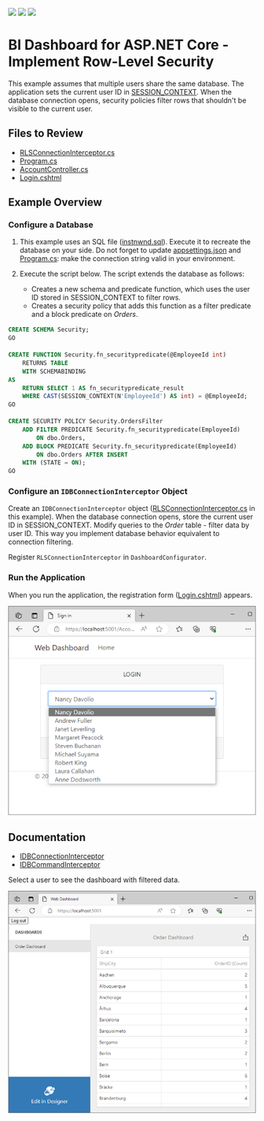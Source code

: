 <!-- default badges list -->
![](https://img.shields.io/endpoint?url=https://codecentral.devexpress.com/api/v1/VersionRange/654532674/2023.1)
[![](https://img.shields.io/badge/Open_in_DevExpress_Support_Center-FF7200?style=flat-square&logo=DevExpress&logoColor=white)](https://supportcenter.devexpress.com/ticket/details/T1172361)
[![](https://img.shields.io/badge/📖_How_to_use_DevExpress_Examples-e9f6fc?style=flat-square)](https://docs.devexpress.com/GeneralInformation/403183)
<!-- default badges end -->
# BI Dashboard for ASP.NET Core - Implement Row-Level Security 

This example assumes that multiple users share the same database. The application sets the current user ID in [SESSION_CONTEXT](https://learn.microsoft.com/en-us/sql/t-sql/functions/session-context-transact-sql?view=sql-server-ver16&viewFallbackFrom=sql-server-ver16). When the database connection opens, security policies filter rows that shouldn't be visible to the current user.

## Files to Review

- [RLSConnectionInterceptor.cs](./WebDashboardInterceptors/RLSConnectionInterceptor.cs)
- [Program.cs](./WebDashboardInterceptors/Program.cs)
- [AccountController.cs](./WebDashboardInterceptors/Controllers/AccountController.cs)
- [Login.cshtml](./WebDashboardInterceptors/Views/Account/Login.cshtml)

## Example Overview

### Configure a Database

1. This example uses an SQL file ([instnwnd.sql](https://github.com/microsoft/sql-server-samples/blob/master/samples/databases/northwind-pubs/instnwnd.sql)). Execute it to recreate the database on your side. Do not forget to update [appsettings.json](./WebDashboardInterceptors/appsettings.json) and [Program.cs](./WebDashboardInterceptors/Program.cs): make the connection string valid in your environment.

2. Execute the script below. The script extends the database as follows:

    - Creates a new schema and predicate function, which uses the user ID stored in SESSION_CONTEXT to filter rows. 
    - Creates a security policy that adds this function as a filter predicate and a block predicate on _Orders_.  

```sql
CREATE SCHEMA Security;
GO

CREATE FUNCTION Security.fn_securitypredicate(@EmployeeId int)
    RETURNS TABLE
    WITH SCHEMABINDING
AS
    RETURN SELECT 1 AS fn_securitypredicate_result
    WHERE CAST(SESSION_CONTEXT(N'EmployeeId') AS int) = @EmployeeId;
GO

CREATE SECURITY POLICY Security.OrdersFilter
    ADD FILTER PREDICATE Security.fn_securitypredicate(EmployeeId)
        ON dbo.Orders,
    ADD BLOCK PREDICATE Security.fn_securitypredicate(EmployeeId)
        ON dbo.Orders AFTER INSERT
    WITH (STATE = ON);
GO
```
### Configure an `IDBConnectionInterceptor` Object 

Create an `IDBConnectionInterceptor` object ([RLSConnectionInterceptor.cs](./WebDashboardInterceptors/RLSConnectionInterceptor.cs) in this example). When the database connection opens, store the current user ID in SESSION_CONTEXT. Modify queries to the _Order_ table - filter data by user ID. This way you implement database behavior equivalent to connection filtering.

Register `RLSConnectionInterceptor` in `DashboardConfigurator`.

### Run the Application

When you run the application, the registration form ([Login.cshtml](./WebDashboardInterceptors/Views/Account/Login.cshtml)) appears. 

![Registration form](./Images/loginform.png)

##  Documentation 

* [IDBConnectionInterceptor](https://docs.devexpress.com/CoreLibraries/DevExpress.DataAccess.Sql.IDBConnectionInterceptor)
* [IDBCommandInterceptor](https://docs.devexpress.com/CoreLibraries/DevExpress.DataAccess.Sql.IDBCommandInterceptor)

Select a user to see the dashboard with filtered data.

![Dashboard](./Images/dashboard.png)
